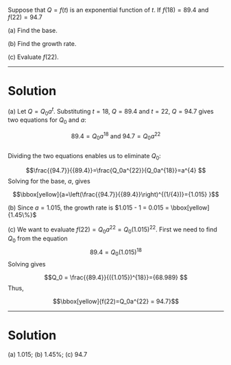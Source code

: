 <!---
Created with problem2tex: version = 0.9.18 (2022-12-13)
random=8503
--->






Suppose that $Q = f(t)$ is an exponential function of $t$. If $f(18) = 89.4$ and $f(22) = 94.7$

(a\) Find the base.

(b\) Find the growth rate.

(c\) Evaluate $f(22)$.


<div class = "solution">

-----

# Solution


(a\) Let $Q = Q_0a^t$.
Substituting $t = 18$, $Q = 89.4$ and $t = 22$, $Q = 94.7$ gives two equations for $Q_0$ and $a$:

$${89.4}=Q_0a^{18}  \text{ and } {94.7}=Q_0a^{22} $$  
Dividing the two equations enables us to eliminate $Q_0$:

$$\frac{{94.7}}{{89.4}}=\frac{Q_0a^{22}}{Q_0a^{18}}=a^{4} $$
Solving for the base, $a$, gives

$$\bbox[yellow]{a=\left(\frac{{94.7}}{{89.4}}\right)^{(1/{4})}={1.015} }$$

(b\) Since $a=1.015$, the growth rate is $1.015 - 1 = 0.015 = \bbox[yellow]{1.45\%}$

(c\) We want to evaluate $f(22) = Q_0a^{22} = Q_0(1.015)^{22}$. First we need to find $Q_0$ from the equation
$${89.4}=Q_0({1.015})^{18} $$
Solving gives

$$Q_0 = \frac{{89.4}}{({1.015})^{18}}={68.989} $$
Thus,

$$\bbox[yellow]{f(22)=Q_0a^{22} = 94.7}$$


<div>




<div class = "answer">

-----

# Solution
	

(a\) $1.015$; (b) $1.45\%$; (c) $94.7$


<div>
	



